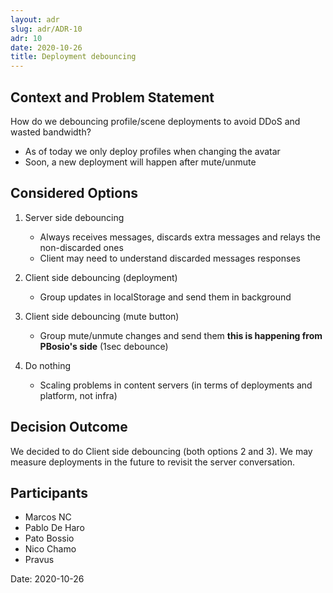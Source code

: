 ```yaml
---
layout: adr
slug: adr/ADR-10
adr: 10
date: 2020-10-26
title: Deployment debouncing
---
```


## Context and Problem Statement

How do we debouncing profile/scene deployments to avoid DDoS and wasted bandwidth?

- As of today we only deploy profiles when changing the avatar
- Soon, a new deployment will happen after mute/unmute

## Considered Options

1. Server side debouncing
    * Always receives messages, discards extra messages and relays the non-discarded ones
    * Client may need to understand discarded messages responses

2. Client side debouncing (deployment)
    * Group updates in localStorage and send them in background

3. Client side debouncing (mute button)
    * Group mute/unmute changes and send them **this is happening from PBosio's side** (1sec debounce)

4. Do nothing
    * Scaling problems in content servers (in terms of deployments and platform, not infra)


## Decision Outcome

We decided to do Client side debouncing (both options 2 and 3). We may measure deployments in the future to revisit the server conversation.

## Participants

- Marcos NC
- Pablo De Haro
- Pato Bossio
- Nico Chamo
- Pravus

Date: 2020-10-26
